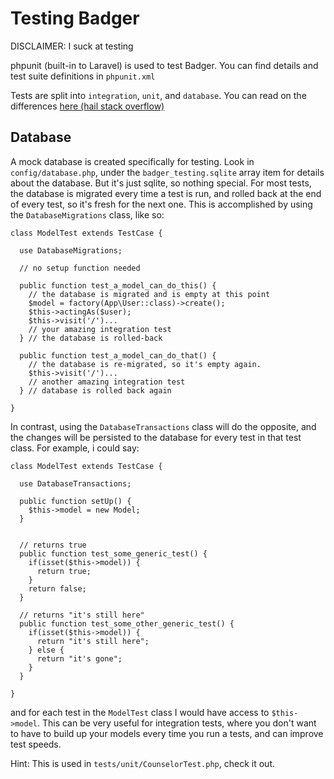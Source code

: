 # Testing Badger

DISCLAIMER: I suck at testing

phpunit (built-in to Laravel) is used to test Badger.
You can find details and test suite definitions in `phpunit.xml`

Tests are split into `integration`, `unit`, and `database`. You can read on the differences [here (hail stack overflow)](http://stackoverflow.com/questions/5357601/whats-the-difference-between-unit-tests-and-integration-tests)

## Database

A mock database is created specifically for testing. Look in `config/database.php`, under the `badger_testing.sqlite` array item for details about the database. But it's just sqlite, so nothing special.
For most tests, the database is migrated every time a test is run, and rolled back at the end of every test, so it's fresh for the next one. This is accomplished by using the `DatabaseMigrations` class, like so:
```
class ModelTest extends TestCase {

  use DatabaseMigrations;

  // no setup function needed

  public function test_a_model_can_do_this() {
    // the database is migrated and is empty at this point
    $model = factory(App\User::class)->create();
    $this->actingAs($user);
    $this->visit('/')...
    // your amazing integration test
  } // the database is rolled-back

  public function test_a_model_can_do_that() {
    // the database is re-migrated, so it's empty again.
    $this->visit('/')...
    // another amazing integration test
  } // database is rolled back again

}
```
In contrast, using the `DatabaseTransactions` class will do the opposite, and the changes will be persisted to the database for every test in that test class. For example, i could say:
```
class ModelTest extends TestCase {

  use DatabaseTransactions;

  public function setUp() {
    $this->model = new Model;
  }


  // returns true
  public function test_some_generic_test() {
    if(isset($this->model)) {
      return true;
    }
    return false;
  }

  // returns "it's still here"
  public function test_some_other_generic_test() {
    if(isset($this->model)) {
      return "it's still here";
    } else {
      return "it's gone";
    }
  }

}
```
and for each test in the `ModelTest` class I would have access to `$this->model`.
This can be very useful for integration tests, where you don't want to have to build up your models every time you run a tests, and can improve test speeds.

Hint: This is used in `tests/unit/CounselorTest.php`, check it out.
